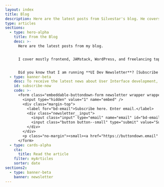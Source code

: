 ```yaml
---
layout: index
title: Blog
description: Here are the latest posts from Silvestar's blog. He covers mostly frontend, JAMstack, WordPress, and freelancing topics.
type: articles
sections:
  - type: hero-alpha
    title: From the Blog
    desc: >-
      Here are the latest posts from my blog.


      I cover mostly frontend, JAMstack, WordPress, and freelancing topics.


      Did you know that I am running **UI Dev Newsletter**? [Subscribe now](#subscribe-now)
  - type: banner-beta
    desc: To receive the latest news about User Interface development, subscribe here.
    id: subscribe-now
    code: >-
      <form class="embeddable-buttondown-form newsletter wrapper wrapper--gamma margin-top text-left" action="https://buttondown.email/api/emails/embed-subscribe/starbist" method="post" target="popupwindow" onsubmit="window.open('https://buttondown.email/starbist', 'popupwindow')">
        <input type="hidden" value="1" name="embed" />
        <div class="margin-top">
          <label for="bd-email">Subscribe here. Enter email.</label>
          <div class="newsletter__input">
            <input class="input" type="email" name="email" id="bd-email" />
            <input class="button button--small" type="submit" value="Subscribe" />
          </div>
        </div>
        <p class="no-margin"><small><a href="https://buttondown.email" target="_blank" rel="noreferrer">Powered by Buttondown</a></small></p>
      </form>
  - type: cards-alpha
    cta:
      title: Read the article
    filter: myArticles
    sorter: date
sections2:
  - type: banner-beta
    banner: newsletter
---
```

